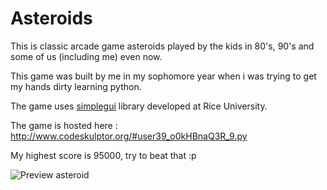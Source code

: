 # Asteroids
This is classic arcade game asteroids played by the kids in 80's, 90's and some of us (including me) even now.

This game was built by me in my sophomore year when i was trying to get my hands dirty learning python.

The game uses [simplegui](http://activeed.rice.edu/comp160/docs.html) library developed at Rice University.

The game is hosted here : http://www.codeskulptor.org/#user39_o0kHBnaQ3R_9.py

My highest score is 95000, try to beat that :p

![Preview asteroid](https://user-images.githubusercontent.com/36373739/48889607-701ab300-ee5c-11e8-87be-71a411bdd0c3.png)
